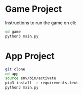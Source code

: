 # Game Project

Instructions to run the game on cli:

```sh
cd game
python3 main.py
```

# App Project

```sh
git clone
cd app
source env/bin/activate
pip3 install -r requirements.text
python3 main.py
```
